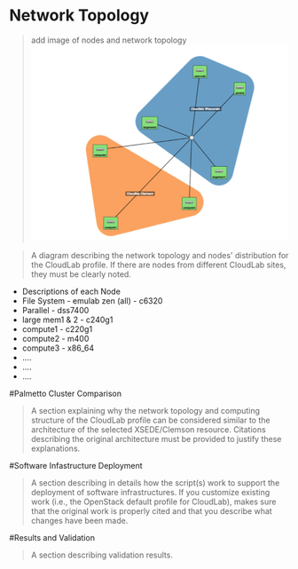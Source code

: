 # Network Topology 
> add image of nodes and network topology 
![Image of Topology](https://github.com/sepaul/3620project/blob/master/part2/topology.png)

>  A diagram describing the network topology and nodes' distribution for the CloudLab profile. If there are nodes from different CloudLab sites, they must be clearly noted. 

* Descriptions of each Node
* File System - emulab zen (all) - c6320
* Parallel - dss7400
* large mem1 & 2 - c240g1
* compute1 - c220g1
* compute2 - m400
* compute3 - x86_64
* ....
* ....
* ....



#Palmetto Cluster Comparison 
> A section explaining why the network topology and computing structure of the CloudLab profile can be considered similar to the architecture of the selected XSEDE/Clemson resource. Citations describing the original architecture must be provided to justify these explanations. 


#Software Infastructure Deployment 
> A section describing in details how the script(s) work to support the deployment of software infrastructures. If you customize existing work (i.e., the OpenStack default profile for CloudLab), makes sure that the original work is properly cited and that you describe what changes have been made. 


#Results and Validation
>A section describing validation results. 


